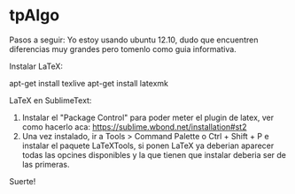 tpAlgo
======
Pasos a seguir:
Yo estoy usando ubuntu 12.10, dudo que encuentren diferencias muy grandes pero tomenlo como guia informativa.

Instalar LaTeX:

apt-get install texlive
apt-get install latexmk

LaTeX en SublimeText:
1. Instalar el "Package Control" para poder meter el plugin de latex, ver como hacerlo aca:
https://sublime.wbond.net/installation#st2
2. Una vez instalado, ir a Tools > Command Palette o Ctrl + Shift + P e instalar el paquete LaTeXTools, si ponen LaTeX ya deberian aparecer todas las opcines disponibles y la que tienen que instalar deberia ser de las primeras.

Suerte!